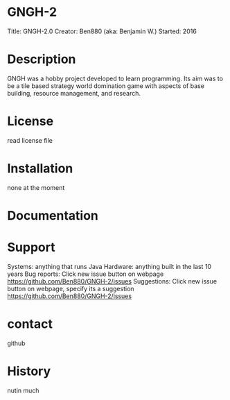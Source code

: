 # GNGH-2
Title: GNGH-2.0
Creator: Ben880 (aka: Benjamin W.)
Started: 2016

# Description
GNGH was a hobby project developed to learn programming.
Its aim was to be a tile based strategy world domination game with aspects of base building, resource management, and research.

# License
read license file

# Installation
none at the moment

# Documentation
# Support
Systems: anything that runs Java
Hardware: anything built in the last 10 years
Bug reports: Click new issue button on webpage https://github.com/Ben880/GNGH-2/issues
Suggestions: Click new issue button on webpage, specify its a suggestion https://github.com/Ben880/GNGH-2/issues

# contact
github
# History
nutin much
